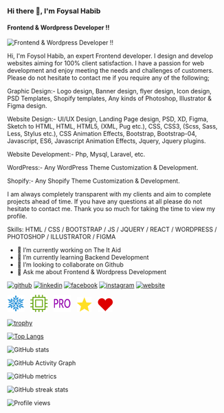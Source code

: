 ### Hi there 👋, I'm Foysal Habib
#### Frontend & Wordpress Developer !!
![Frontend & Wordpress Developer !!](https://scontent.fdac27-2.fna.fbcdn.net/v/t39.30808-6/277101452_475461950957280_959932489674007229_n.jpg?stp=dst-jpg_s960x960&_nc_cat=102&ccb=1-5&_nc_sid=e3f864&_nc_eui2=AeHnltXsNmJY_0oMZatWJZWcGJtbUW9_vRwYm1tRb3-9HLJJyrT4Nr78UNAHd6Q6GZm6BEl0pgvkxAx0FX5Jw8J0&_nc_ohc=0IJWmHRcUB0AX_IS9Ly&_nc_oc=AQnDlHIGUU06XPqaEd34XoY4tTTbbtX2JBFDOhRyfEHxOLlbjzGkSIqe-1sd_2x1VtI&_nc_ht=scontent.fdac27-2.fna&oh=00_AT9IJydjVNhWfuc9jn6KRlRIqHIr3BvtNN6-Du1ZMPmM3w&oe=6247C294)

Hi,
I'm Foysol Habib, an expert Frontend developer. I design and develop websites aiming for 100% client satisfaction. I have a passion for web development and enjoy meeting the needs and challenges of customers.
Please do not hesitate to contact me if you require any of the following;

Graphic Design:- Logo design, Banner design, flyer design, Icon design, PSD Templates, Shopify templates, Any kinds of Photoshop, Illustrator & Figma design.

Website Design:- UI/UX Design, Landing Page design, PSD, XD, Figma, Sketch to HTML, HTML, HTML5, (XML, Pug etc.), CSS, CSS3, (Scss, Sass, Less, Stylus etc.), CSS Animation Effects, Bootstrap, Bootstrap-04, Javascript, ES6, Javascript Animation Effects, Jquery, Jquery plugins.

Website Development:- Php, Mysql, Laravel, etc.

WordPress:- Any WordPress Theme Customization & Development.

Shopify:- Any Shopify Theme Customization & Development.

I am always completely transparent with my clients and aim to complete projects ahead of time. If you have any questions at all please do not hesitate to contact me. Thank you so much for taking the time to view my profile.

Skills: HTML / CSS / BOOTSTRAP / JS / JQUERY / REACT / WORDPRESS / PHOTOSHOP / ILLUSTRATOR / FIGMA

- 🔭 I’m currently working on The It Aid 
- 🌱 I’m currently learning Backend Development 
- 👯 I’m looking to collaborate on Github 
- 💬 Ask me about Frontend & Wordpress Development 


[<img src='https://cdn.jsdelivr.net/npm/simple-icons@3.0.1/icons/github.svg' alt='github' height='40'>](https://github.com/https://github.com/Foysal121/Foysal121)  [<img src='https://cdn.jsdelivr.net/npm/simple-icons@3.0.1/icons/linkedin.svg' alt='linkedin' height='40'>](https://www.linkedin.com/in/https://www.linkedin.com/in/foysal-habib-6b8a86194/?lipi=urn%3Ali%3Apage%3Ad_flagship3_feed%3BLU3grWphSu%2BIkRYtryUVaA%3D%3D/)  [<img src='https://cdn.jsdelivr.net/npm/simple-icons@3.0.1/icons/facebook.svg' alt='facebook' height='40'>](https://www.facebook.com/https://www.facebook.com/foysal.habib.18)  [<img src='https://cdn.jsdelivr.net/npm/simple-icons@3.0.1/icons/instagram.svg' alt='instagram' height='40'>](https://www.instagram.com/foysal_habib/)  [<img src='https://cdn.jsdelivr.net/npm/simple-icons@3.0.1/icons/icloud.svg' alt='website' height='40'>](https://www.freelancer.com/u/habibfoysal)  

<a href='https://archiveprogram.github.com/'><img src='https://raw.githubusercontent.com/acervenky/animated-github-badges/master/assets/acbadge.gif' width='40' height='40'></a> <a href='https://docs.github.com/en/developers'><img src='https://raw.githubusercontent.com/acervenky/animated-github-badges/master/assets/devbadge.gif' width='40' height='40'></a> <a href='https://github.com/pricing'><img src='https://raw.githubusercontent.com/acervenky/animated-github-badges/master/assets/pro.gif' width='40' height='40'></a> <a href='https://stars.github.com/'><img src='https://raw.githubusercontent.com/acervenky/animated-github-badges/master/assets/starbadge.gif' width='35' height='35'></a> <a href='https://docs.github.com/en/github/supporting-the-open-source-community-with-github-sponsors'><img src='https://raw.githubusercontent.com/acervenky/animated-github-badges/master/assets/sponsorbadge.gif' width='35' height='35'></a> 

[![trophy](https://github-profile-trophy.vercel.app/?username=https://github.com/Foysal121/Foysal121)](https://github.com/ryo-ma/github-profile-trophy)

[![Top Langs](https://github-readme-stats.vercel.app/api/top-langs/?username=https://github.com/Foysal121/Foysal121)](https://github.com/anuraghazra/github-readme-stats)

![GitHub stats](https://github-readme-stats.vercel.app/api?username=https://github.com/Foysal121/Foysal121&show_icons=true&count_private=true)  

![GitHub Activity Graph](https://activity-graph.herokuapp.com/graph?username=https://github.com/Foysal121/Foysal121)  

![GitHub metrics](https://metrics.lecoq.io/https://github.com/Foysal121/Foysal121)  

![GitHub streak stats](https://github-readme-streak-stats.herokuapp.com/?user=https://github.com/Foysal121/Foysal121)  

![Profile views](https://gpvc.arturio.dev/https://github.com/Foysal121/Foysal121)  
